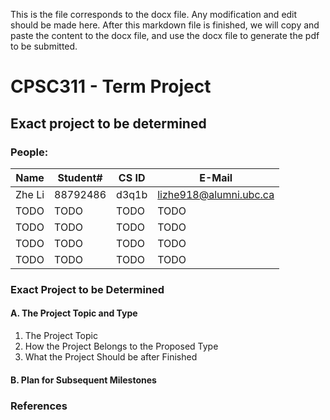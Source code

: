 This is the file corresponds to the docx file. Any modification and edit should be made here. After this markdown file is finished,
we will copy and paste the content to the docx file, and use the docx file to generate the pdf to be submitted.


# CPSC311 - Term Project
## Exact project to be determined
### People:
Name | Student# | CS ID | E-Mail
--- | --- | --- | ---
Zhe Li | 88792486 | d3q1b | lizhe918@alumni.ubc.ca 
TODO | TODO | TODO | TODO
TODO | TODO | TODO | TODO
TODO | TODO | TODO | TODO
TODO | TODO | TODO | TODO

### Exact Project to be Determined
#### A. The Project Topic and Type
  1. The Project Topic
  2. How the Project Belongs to the Proposed Type
  3.	What the Project Should be after Finished
#### B. Plan for Subsequent Milestones







### References
